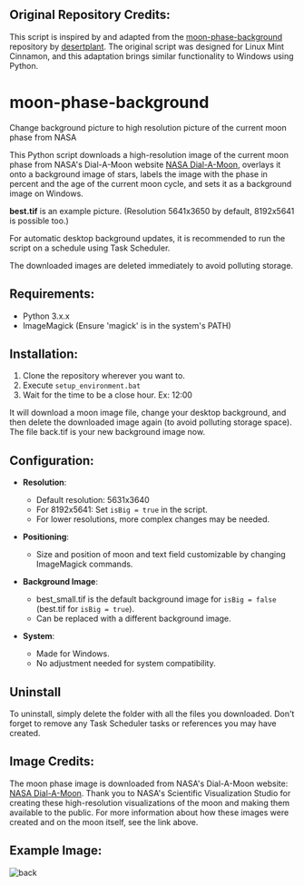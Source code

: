 ## Original Repository Credits:
This script is inspired by and adapted from the [moon-phase-background](https://github.com/desertplant/moon-phase-background) repository by [desertplant](https://github.com/desertplant). The original script was designed for Linux Mint Cinnamon, and this adaptation brings similar functionality to Windows using Python.

# moon-phase-background
Change background picture to high resolution picture of the current moon phase from NASA

This Python script downloads a high-resolution image of the current moon phase from NASA's Dial-A-Moon website [NASA Dial-A-Moon](https://svs.gsfc.nasa.gov/5187/), overlays it onto a background image of stars, labels the image with the phase in percent and the age of the current moon cycle, and sets it as a background image on Windows.

**best.tif** is an example picture. (Resolution 5641x3650 by default, 8192x5641 is possible too.)

For automatic desktop background updates, it is recommended to run the script on a schedule using Task Scheduler.

The downloaded images are deleted immediately to avoid polluting storage.

## Requirements:
- Python 3.x.x
- ImageMagick (Ensure 'magick' is in the system's PATH)

## Installation:
1. Clone the repository wherever you want to.
2. Execute `setup_environment.bat`
3. Wait for the time to be a close hour. Ex: 12:00

It will download a moon image file, change your desktop background, and then delete the downloaded image again (to avoid polluting storage space). The file back.tif is your new background image now.

## Configuration:
- **Resolution**:
  - Default resolution: 5631x3640
  - For 8192x5641: Set `isBig = true` in the script.
  - For lower resolutions, more complex changes may be needed.

- **Positioning**:
  - Size and position of moon and text field customizable by changing ImageMagick commands.

- **Background Image**:
  - best_small.tif is the default background image for `isBig = false` (best.tif for `isBig = true`).
  - Can be replaced with a different background image.

- **System**:
  - Made for Windows.
  - No adjustment needed for system compatibility.

## Uninstall
To uninstall, simply delete the folder with all the files you downloaded. Don't forget to remove any Task Scheduler tasks or references you may have created.

## Image Credits:
The moon phase image is downloaded from NASA's Dial-A-Moon website: [NASA Dial-A-Moon](https://svs.gsfc.nasa.gov/5187/). Thank you to NASA's Scientific Visualization Studio for creating these high-resolution visualizations of the moon and making them available to the public. For more information about how these images were created and on the moon itself, see the link above.

## Example Image:

![back](https://user-images.githubusercontent.com/87530028/126072284-342387cc-6c75-4d2e-8200-64035ced6952.jpg)
